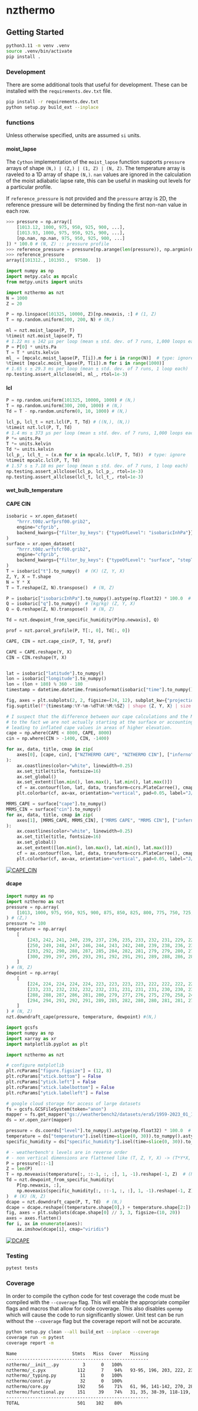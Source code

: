 # nzthermo

## Getting Started

```bash
python3.11 -m venv .venv
source .venv/bin/activate
pip install .           
```

### Development

There are some additional tools that useful for development. These can be installed with the
`requirements.dev.txt` file.

```bash
pip install -r requirements.dev.txt
python setup.py build_ext --inplace
```

### functions

Unless otherwise specified, units are assumed `si` units.

#### moist_lapse

The `Cython` implementation of the `moist_lapse` function supports `pressure` arrays of shape
`(N,) | (Z,) | (1, Z) | (N, Z)`. The temperature array is raveled to a 1D array of shape `(N,)`.
`nan` values are ignored in the calculation of the moist adiabatic lapse rate, this can be useful in masking out levels for a particular profile.

If `reference_pressure` is not provided and the `pressure` array is 2D, the reference pressure
will be determined by finding the first non-nan value in each row.

```python
>>> pressure = np.array([
    [1013.12, 1000, 975, 950, 925, 900, ...],
    [1013.93, 1000, 975, 950, 925, 900, ...],
    [np.nan, np.nan, 975, 950, 925, 900, ...]
]) * 100.0 # (N, Z) :: pressure profile
>>> reference_pressure = pressure[np.arange(len(pressure)), np.argmin(np.isnan(pressure), axis=1)]
>>> reference_pressure
array([101312., 101393.,  97500.  ])
```

```python
import numpy as np
import metpy.calc as mpcalc
from metpy.units import units

import nzthermo as nzt
N = 1000
Z = 20

P = np.linspace(101325, 10000, Z)[np.newaxis, :] # (1, Z)
T = np.random.uniform(300, 200, N) # (N,)

ml = nzt.moist_lapse(P, T)
%timeit nzt.moist_lapse(P, T)
# 1.22 ms ± 142 µs per loop (mean ± std. dev. of 7 runs, 1,000 loops each)
P = P[0] * units.Pa
T = T * units.kelvin
ml_ = [mpcalc.moist_lapse(P, T[i]).m for i in range(N)]  # type: ignore
%timeit [mpcalc.moist_lapse(P, T[i]).m for i in range(1000)]
# 1.65 s ± 29.3 ms per loop (mean ± std. dev. of 7 runs, 1 loop each)
np.testing.assert_allclose(ml, ml_, rtol=1e-3)
```

#### lcl

```python
P = np.random.uniform(101325, 10000, 1000) # (N,)
T = np.random.uniform(300, 200, 1000) # (N,)
Td = T - np.random.uniform(0, 10, 1000) # (N,)

lcl_p, lcl_t = nzt.lcl(P, T, Td) # ((N,), (N,))
%timeit nzt.lcl(P, T, Td)
# 1.4 ms ± 373 µs per loop (mean ± std. dev. of 7 runs, 1,000 loops each)
P *= units.Pa
T *= units.kelvin
Td *= units.kelvin
lcl_p_, lcl_t_ = (x.m for x in mpcalc.lcl(P, T, Td))  # type: ignore
%timeit mpcalc.lcl(P, T, Td)
# 1.57 s ± 7.18 ms per loop (mean ± std. dev. of 7 runs, 1 loop each)
np.testing.assert_allclose(lcl_p, lcl_p_, rtol=1e-3)
np.testing.assert_allclose(lcl_t, lcl_t_, rtol=1e-3)
```

#### wet_bulb_temperature

#### CAPE CIN

```python
isobaric = xr.open_dataset(
    "hrrr.t00z.wrfprsf00.grib2",
    engine="cfgrib",
    backend_kwargs={"filter_by_keys": {"typeOfLevel": "isobaricInhPa"}},
)
surface = xr.open_dataset(
    "hrrr.t00z.wrfsfcf00.grib2",
    engine="cfgrib",
    backend_kwargs={"filter_by_keys": {"typeOfLevel": "surface", "stepType": "instant"}},
)
T = isobaric["t"].to_numpy()  # (K) (Z, Y, X)
Z, Y, X = T.shape
N = Y * X
T = T.reshape(Z, N).transpose()  # (N, Z)

P = isobaric["isobaricInhPa"].to_numpy().astype(np.float32) * 100.0  # (Pa)
Q = isobaric["q"].to_numpy()  # (kg/kg) (Z, Y, X)
Q = Q.reshape(Z, N).transpose()  # (N, Z)

Td = nzt.dewpoint_from_specific_humidity(P[np.newaxis], Q)

prof = nzt.parcel_profile(P, T[:, 0], Td[:, 0])

CAPE, CIN = nzt.cape_cin(P, T, Td, prof)

CAPE = CAPE.reshape(Y, X)
CIN = CIN.reshape(Y, X)


lat = isobaric["latitude"].to_numpy()
lon = isobaric["longitude"].to_numpy()
lon = (lon + 180) % 360 - 180
timestamp = datetime.datetime.fromisoformat(isobaric["time"].to_numpy().astype(str).item())

fig, axes = plt.subplots(2, 2, figsize=(24, 12), subplot_kw={"projection": ccrs.PlateCarree()})
fig.suptitle(f"{timestamp:%Y-%m-%dT%H:%M:%SZ} | shape {Z, Y, X} | size {Z*Y*X:,}", fontsize=16, y=0.9)

# I suspect that the difference between our cape calculations and the MRMS cape calculations is due
# to the fact we are not actually starting at the surface or accounting for surface elevation.
# leading to inflated cape values in areas of higher elevation.
cape = np.where(CAPE < 8000, CAPE, 8000)
cin = np.where(CIN > -1400, CIN, -1400)

for ax, data, title, cmap in zip(
    axes[0], [cape, cin], ["NZTHERMO CAPE", "NZTHERMO CIN"], ["inferno", "inferno_r"]
):
    ax.coastlines(color="white", linewidth=0.25)
    ax.set_title(title, fontsize=16)
    ax.set_global()
    ax.set_extent([lon.min(), lon.max(), lat.min(), lat.max()])
    cf = ax.contourf(lon, lat, data, transform=ccrs.PlateCarree(), cmap=cmap)
    plt.colorbar(cf, ax=ax, orientation="vertical", pad=0.05, label="J/kg", shrink=0.75)

MRMS_CAPE = surface["cape"].to_numpy()
MRMS_CIN = surface["cin"].to_numpy()
for ax, data, title, cmap in zip(
    axes[1], [MRMS_CAPE, MRMS_CIN], ["MRMS CAPE", "MRMS CIN"], ["inferno", "inferno_r"]
):
    ax.coastlines(color="white", linewidth=0.25)
    ax.set_title(title, fontsize=16)
    ax.set_global()
    ax.set_extent([lon.min(), lon.max(), lat.min(), lat.max()])
    cf = ax.contourf(lon, lat, data, transform=ccrs.PlateCarree(), cmap=cmap)
    plt.colorbar(cf, ax=ax, orientation="vertical", pad=0.05, label="J/kg", shrink=0.75)

```

[![CAPE_CIN](assets/mrms_cape_cin.png)](assets/mrms_cape_cin.png)

#### dcape

```python
import numpy as np
import nzthermo as nzt
pressure = np.array(
    [1013, 1000, 975, 950, 925, 900, 875, 850, 825, 800, 775, 750, 725, 700, 650, 600, 550, 500, 450, 400, 350, 300],
) # (Z,)
pressure *= 100
temperature = np.array( 
    [
        [243, 242, 241, 240, 239, 237, 236, 235, 233, 232, 231, 229, 228, 226, 235, 236, 234, 231, 226, 221, 217, 211],
        [250, 249, 248, 247, 246, 244, 243, 242, 240, 239, 238, 236, 235, 233, 240, 239, 236, 232, 227, 223, 217, 211],
        [293, 292, 290, 288, 287, 285, 284, 282, 281, 279, 279, 280, 279, 278, 275, 270, 268, 264, 260, 254, 246, 237],
        [300, 299, 297, 295, 293, 291, 292, 291, 291, 289, 288, 286, 285, 285, 281, 278, 273, 268, 264, 258, 251, 242],
    ]
) # (N, Z)
dewpoint = np.array(
    [
        [224, 224, 224, 224, 224, 223, 223, 223, 223, 222, 222, 222, 221, 221, 233, 233, 231, 228, 223, 218, 213, 207],
        [233, 233, 232, 232, 232, 232, 231, 231, 231, 231, 230, 230, 230, 229, 237, 236, 233, 229, 223, 219, 213, 207],
        [288, 288, 287, 286, 281, 280, 279, 277, 276, 275, 270, 258, 244, 247, 243, 254, 262, 248, 229, 232, 229, 224],
        [294, 294, 293, 292, 291, 289, 285, 282, 280, 280, 281, 281, 278, 274, 273, 269, 259, 246, 240, 241, 226, 219],
    ]
) # (N, Z)
nzt.downdraft_cape(pressure, temperature, dewpoint) #(N,)
```

```python
import gcsfs
import numpy as np
import xarray as xr
import matplotlib.pyplot as plt

import nzthermo as nzt

# configure matplotlib
plt.rcParams["figure.figsize"] = (12, 8)
plt.rcParams["xtick.bottom"] = False
plt.rcParams["ytick.left"] = False
plt.rcParams["xtick.labelbottom"] = False
plt.rcParams["ytick.labelleft"] = False

# google cloud storage for access of large datasets
fs = gcsfs.GCSFileSystem(token="anon")
mapper = fs.get_mapper("gs://weatherbench2/datasets/era5/1959-2023_01_10-wb13-6h-1440x721_with_derived_variables.zarr")
ds = xr.open_zarr(mapper)

pressure = ds.coords["level"].to_numpy().astype(np.float32) * 100.0  # (hPa -> Pa) (13,)
temperature = ds["temperature"].isel(time=slice(0, 30)).to_numpy().astype(np.float32)  # (K) (30, 13, 721, 1440)
specific_humidity = ds["specific_humidity"].isel(time=slice(0, 30)).to_numpy().astype(np.float32) # (kg/kg) (30, 13, 721, 1440)

# - weatherbench's levels are in reverse order
# - non vertical dimensions are flattened like (T, Z, Y, X) -> (T*Y*X, Z) || (N, Z)
P = pressure[::-1]
Z = len(P)
T = np.moveaxis(temperature[:, ::-1, :, :], 1, -1).reshape(-1, Z)  # (N, Z)
Td = nzt.dewpoint_from_specific_humidity(
    P[np.newaxis, :],
    np.moveaxis(specific_humidity[:, ::-1, :, :], 1, -1).reshape(-1, Z),
)  # (K) (N, Z)
dcape = nzt.downdraft_cape(P, T, Td)  # (N,)
dcape = dcape.reshape((temperature.shape[0],) + temperature.shape[2:])  # (T, Y, X)
fig, axes = plt.subplots(dcape.shape[0] // 3, 3, figsize=(10, 20))
axes = axes.flatten()
for i, ax in enumerate(axes):
    ax.imshow(dcape[i], cmap="viridis")
```

[![DCAPE](assets/dcape.png)](assets/dcape.png)


### Testing

```bash
pytest tests
```

### Coverage

In order to compile the cython code for test coverage the code must be compiled with the `--coverage`
flag. This will enable the appropriate compiler flags and macros that allow for code coverage. This
also disables `openmp` which will cause the code to run significantly slower. Unit test can be run
without the `--coverage` flag but the coverage report will not be accurate.

```bash
python setup.py clean --all build_ext --inplace --coverage
coverage run -m pytest
coverage report -m

Name                     Stmts   Miss  Cover   Missing
------------------------------------------------------
nzthermo/__init__.py         3      0   100%
nzthermo/_c.pyx            112      7    94%   93-95, 196, 203, 222, 234
nzthermo/_typing.py         11      0   100%
nzthermo/const.py           32      0   100%
nzthermo/core.py           192     56    71%   61, 96, 141-142, 270, 283, 300-346, 387-417, 440-441, 458
nzthermo/functional.py     151     39    74%   31, 35, 38-39, 118-119, 132, 144-170, 182-189, 243, 275, 308, 310
------------------------------------------------------
TOTAL                      501    102    80%
```
